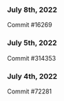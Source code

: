 ### July 8th, 2022

Commit #16269

### July 5th, 2022

Commit #314353


### July 4th, 2022

Commit #72281
